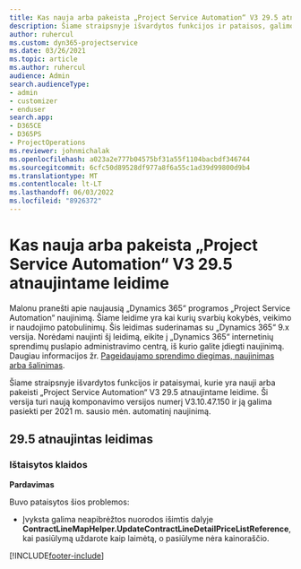 ```yaml
---
title: Kas nauja arba pakeista „Project Service Automation“ V3 29.5 atnaujintame leidime, karštoji pataisa
description: Šiame straipsnyje išvardytos funkcijos ir pataisos, galimos „Project Service Automation“ V3 29.5 atnaujintame leidime, karštojoje pataisoje.
author: ruhercul
ms.custom: dyn365-projectservice
ms.date: 03/26/2021
ms.topic: article
ms.author: ruhercul
audience: Admin
search.audienceType:
- admin
- customizer
- enduser
search.app:
- D365CE
- D365PS
- ProjectOperations
ms.reviewer: johnmichalak
ms.openlocfilehash: a023a2e777b04575bf31a55f1104bacbdf346744
ms.sourcegitcommit: 6cfc50d89528df977a8f6a55c1ad39d99800d9b4
ms.translationtype: MT
ms.contentlocale: lt-LT
ms.lasthandoff: 06/03/2022
ms.locfileid: "8926372"
---
```

# <a name="whats-new-or-changed-in-project-service-automation-update-release-295-v3"></a>Kas nauja arba pakeista „Project Service Automation“ V3 29.5 atnaujintame leidime

Malonu pranešti apie naujausią „Dynamics 365“ programos „Project Service Automation“ naujinimą. Šiame leidime yra kai kurių svarbių kokybės, veikimo ir naudojimo patobulinimų. Šis leidimas suderinamas su „Dynamics 365“ 9.x versija. Norėdami naujinti šį leidimą, eikite į „Dynamics 365“ internetinių sprendimų puslapio administravimo centrą, iš kurio galite įdiegti naujinimą. Daugiau informacijos žr. [Pageidaujamo sprendimo diegimas, naujinimas arba šalinimas](/power-platform/admin/install-remove-preferred-solution).

Šiame straipsnyje išvardytos funkcijos ir pataisymai, kurie yra nauji arba pakeisti „Project Service Automation“ V3 29.5 atnaujintame leidime. Ši versija turi naują komponavimo versijos numerį V3.10.47.150 ir ją galima pasiekti per 2021 m. sausio mėn. automatinį naujinimą.

## <a name="update-release-295"></a>29.5 atnaujintas leidimas

### <a name="bug-fixes"></a>Ištaisytos klaidos


**Pardavimas**

Buvo pataisytos šios problemos:

- Įvyksta galima neapibrėžtos nuorodos išimtis dalyje **ContractLineMapHelper.UpdateContractLineDetailPriceListReference**, kai pasiūlymą uždarote kaip laimėtą, o pasiūlyme nėra kainoraščio.


[!INCLUDE[footer-include](../includes/footer-banner.md)]
